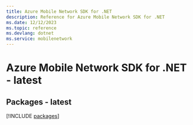```yaml
---
title: Azure Mobile Network SDK for .NET
description: Reference for Azure Mobile Network SDK for .NET
ms.date: 12/12/2023
ms.topic: reference
ms.devlang: dotnet
ms.service: mobilenetwork
---
```

# Azure Mobile Network SDK for .NET - latest
## Packages - latest
[!INCLUDE [packages](mobile-network-index.md)]